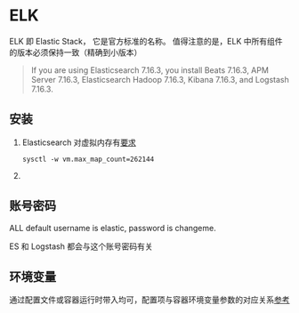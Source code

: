 # ELK

ELK 即 Elastic Stack， 它是官方标准的名称。
值得注意的是，ELK 中所有组件的版本必须保持一致（精确到小版本）

> If you are using Elasticsearch 7.16.3, you install Beats 7.16.3, APM Server 7.16.3, Elasticsearch Hadoop 7.16.3, Kibana 7.16.3, and Logstash 7.16.3.

## 安装

1. Elasticsearch 对虚拟内存有[要求](https://www.elastic.co/guide/en/elasticsearch/reference/current/vm-max-map-count.html)
    ```
    sysctl -w vm.max_map_count=262144
    ```
2. 
## 账号密码

ALL default username is elastic, password is changeme.  

ES 和 Logstash 都会与这个账号密码有关

## 环境变量

通过配置文件或容器运行时带入均可，配置项与容器环境变量参数的对应关系[参考](https://www.elastic.co/guide/en/logstash/current/docker-config.html#docker-env-config)

